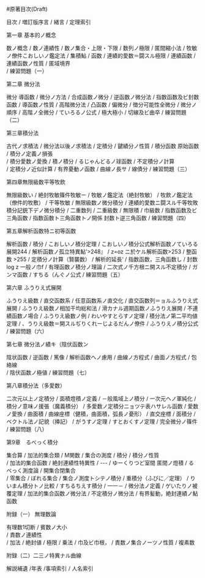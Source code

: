 #原著目次(Draft)

目次
/ 増訂版序言
/ 緒言
/ 定理索引

第一章 基本的ノ概念

 数ノ概念
/ 数ノ連績性
/ 数ノ集合・上限・下限
/ 数列ノ極限 
/ 匿間縮小法
/ 牧敏ノ僚件こおしいノ鑑定法
/ 集積鮎
/ 函数
/ 連績的愛数＝闘スル極限
/ 連績函数
/ 連績函数ノ性質
/ 匿域境界  
/ 練習問題（一）

第二章 微分法

 微分 導函数
/ 微分ノ方法
/ 合成函数ノ微分
/ 逆函数ノ微分法
/ 指数函数及ビ封数函数
/ 導函数ノ性質 
/ 高階微分法
/ 凸函数
/ 偏微分
/ 徴分可能性全微分
/ 微分ノ順序
/ 高階ノ全微分
/ ていろるノ公式
/ 極大極小
/ 切線及ビ曲卒
/ 練習問題（二）                

第三章積分法

古代ノ求積法
/ 微分法以後ノ求積法
/ 定積分
/ 鍵績分ノ性質 
/ 積分函数 原始函数    
/ 積分ノ定義ノ損張  
/ 積分愛数ノ愛換
/ 積ノ積分
/ るじゃんどるノ球函数
/ 不定積分ノ計算     
/ 定積分ノ近似計算
/ 有界憂動ノ函数
/ 曲線ノ長サ
/ 線債分
/ 練習問題（三）

第四章無限級数平等牧飲

 無限級数い
/ 絶封牧敏篠件牧敏ー
/ 牧敏ノ鑑定法（絶封牧敏）
/ 牧飲ノ鑑定法（僚件的牧敷）
/ 干等牧敏
/ 無限級数ノ微分積分
/ 連績的愛数ニ闘スル千等牧敗積分記銃下デノ微分積分
/ 二重数列
/ 二重級数
/ 無限積
/ 巾級数
/ 指数函数及ビ三角函数
/ 指数函数ト三角函数トノ開係 封数ト逆三角函数
/ 練習問題（四）

第五章解析函数特ニ初等函数

 解析函数
/ 積分
/ こおしいノ積分定理
/ こおしいノ積分公式解析函数ノていろる展開244
/ 解析函数ノ孤立特異鮎’>248』
/ z=oz ニ於ケル解析函数>253
/ 整函数  >255
/ 定積分ノ計算（賢襲数）
/ 解析的延長‘
/ 指数函数，三角函数し
/ 封数log z 一般ノ巾f
/ 有理函数ノ積分ノ理論
/ 二次式ノ千方根ニ開スル不定積分
/ ガンマ函数
/ すちる（んぐノ公式
/ 練習問題（五）

第六章 ふうりえ式展開

 ふうりえ級数
/ 直交函数系
/ 任意函数系ノ直交化 
/ 直交函数列＝ョルふうりえ式展開
/ ふうりえ級数ノ相加干均総和法
/ 滑カナル週期函数ノふうりえ展開
/ 不連績函数ノ場合
/ ふうりえ級数ノ例
/ わいやすとらすノ定理
/ 積分法ノ第二平均値定理
/ 、うりえ級数＝開スルぢりくれーじよるだんノ僚件
/ ふうりえノ積分公式
/ 練習問題（六）

第七章 微分法ノ績キ（陰伏函数ン

 陰状函数
/ 逆函数 
/ 篤像
/ 解析函数ヘノ慮用
/ 曲線ノ方程式 
/ 曲面ノ方程式
/ 包絡線      
/ 陰伏函数ノ極値
/ 練習問題（七）

第八章積分法（多愛数）

 二次元以上ノ定積分
/ 面積燈積ノ定義
/ －般風域上ノ積分
/ 一次元ヘノ軍純化
/ 積分ノ意味ノ援張（魔義積分）
/ 多愛数ノ定積分ニョツテ表ハサレル函数
/ 愛数ノ愛換
/ 曲面積
/ 曲線座標（健積，曲面積，弧長ノ憂形）
/ 直交座標
/ 面積分 
/ ベクトル法ノ記貌（挿記）
/ がうすノ定理
/ すとおくすノ定理
/ 完全微分ノ篠件
/ 練習問題（八）

第9章　るべっく積分

 集合算
/ 加法的集合類
/ M関数
/ 集合の測度
/ 積分
/ 積分ノ性質        
/ 加法的集合函数
/ 絶封連績性特異性
/ ---
/ ゆーくりつど室間 匿間ノ燈積
/ るべっく測度論
/ 開集合閉集合  
/ 零集合
/ ぼれる集合
/ 集合ノ測度トシテノ積分
/ 重積分（ふびに／定理）
/ りいまん積分トノ比較
/ すちるちえす積分
/ 一一－
/ 微分法ノ定義
/ ゲいたりノ被覆定理
/ 加法的集合函数ノ微分法
/ 不定積分ノ微分法
/ 有界髪動，絶封連績ノ鮎函数

附録（一） 無理数論

  有理数1切断
/ 賓数ノ大小  
/ 責数ノ連績性  
/ 加法
/ 絶封値
/ 極限
/ 乗法
/ 巾及ビ巾根，
/ 責数ノ集合ノーツノ性質
/ 複素数

附録（二）二三ノ特異ナル曲線

 解説補遺
/年表
/事項索引
/ 人名索引
